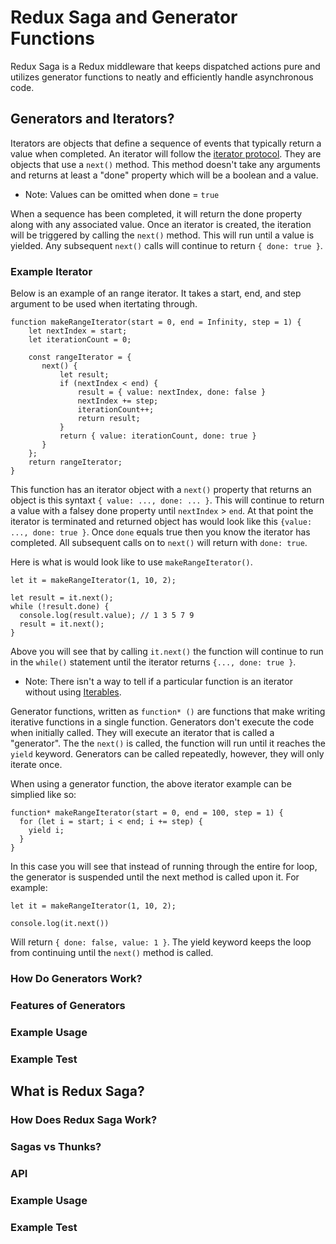# Redux Saga and Generator Functions

Redux Saga is a Redux middleware that keeps dispatched actions pure and utilizes generator functions to neatly and efficiently handle asynchronous code.

## Generators and Iterators?

Iterators are objects that define a sequence of events that typically return a value when completed. An iterator will follow the [iterator protocol](https://developer.mozilla.org/en-US/docs/Web/JavaScript/Reference/Iteration_protocols#The_iterator_protocol). They are objects that use a `next()` method. This method doesn't take any arguments and returns at least a "done" property which will be a boolean and a value. 

* Note: Values can be omitted when done = `true`

When a sequence has been completed, it will return the done property along with any associated value. Once an iterator is created, the iteration will be triggered by calling the `next()` method. This will run until a value is yielded. Any subsequent `next()` calls will continue to return `{ done: true }`.

### Example Iterator

Below is an example of an range iterator. It takes a start, end, and step argument to be used when itertating through. 

```
function makeRangeIterator(start = 0, end = Infinity, step = 1) {
    let nextIndex = start;
    let iterationCount = 0;

    const rangeIterator = {
       next() {
           let result;
           if (nextIndex < end) {
               result = { value: nextIndex, done: false }
               nextIndex += step;
               iterationCount++;
               return result;
           }
           return { value: iterationCount, done: true }
       }
    };
    return rangeIterator;
}

```

This function has an iterator object with a `next()` property that returns an object is this syntaxt `{ value: ..., done: ... }`. This will continue to return a value with a falsey done property until `nextIndex` > `end`. At that point the iterator is terminated and returned object has would look like this `{value: ..., done: true }`. Once `done` equals true then you know the iterator has completed. All subsequent calls on to `next()` will return with `done: true`.

Here is what is would look like to use `makeRangeIterator()`.

```
let it = makeRangeIterator(1, 10, 2);

let result = it.next();
while (!result.done) {
  console.log(result.value); // 1 3 5 7 9
  result = it.next();
}
```

Above you will see that by calling `it.next()` the function will continue to run in the `while()` statement until the iterator returns `{..., done: true }`.

* Note: There isn't a way to tell if a particular function is an iterator without using [Iterables](https://developer.mozilla.org/en-US/docs/Web/JavaScript/Guide/Iterators_and_Generators#Iterables).

Generator functions, written as `function* ()` are functions that make writing iterative functions in a single function. Generators don't execute the code when initially called. They will execute an iterator that is called a "generator". The the `next()` is called, the function will run until it reaches the `yield` keyword. Generators can be called repeatedly, however, they will only iterate once.

When using a generator function, the above iterator example can be simplied like so:

```
function* makeRangeIterator(start = 0, end = 100, step = 1) {
  for (let i = start; i < end; i += step) {
    yield i;
  }
}
```

In this case you will see that instead of running through the entire for loop, the generator is suspended until the next method is called upon it. For example:

```
let it = makeRangeIterator(1, 10, 2);

console.log(it.next())

```

Will return `{ done: false, value: 1 }`. The yield keyword keeps the loop from continuing until the `next()` method is called.

### How Do Generators Work?

### Features of Generators

### Example Usage

### Example Test

## What is Redux Saga?

### How Does Redux Saga Work?

### Sagas vs Thunks?

### API

### Example Usage

### Example Test



